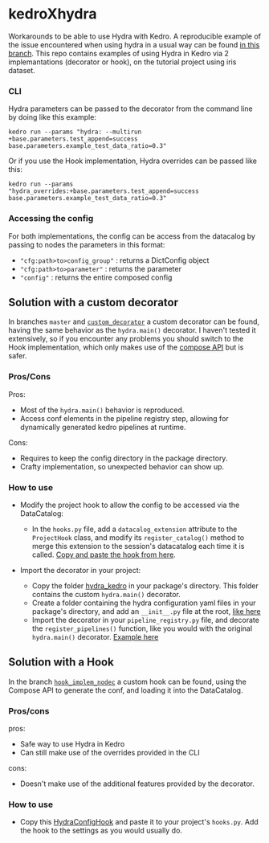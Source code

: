 # kedroXhydra

Workarounds to be able to use Hydra with Kedro. A reproducible example of the issue encountered when using hydra in a usual way can be found [in this branch](https://github.com/neltacigreb/kedroXhydra/tree/hydra_dec_samplebug). This repo contains examples of using Hydra in Kedro via 2 implemantations (decorator or hook), on the tutorial project using iris dataset.

### CLI

Hydra parameters can be passed to the decorator from the command line by doing like this example:

    kedro run --params "hydra: --multirun +base.parameters.test_append=success base.parameters.example_test_data_ratio=0.3"

Or if you use the Hook implementation, Hydra overrides can be passed like this:

    kedro run --params "hydra_overrides:+base.parameters.test_append=success base.parameters.example_test_data_ratio=0.3"
    
### Accessing the config

For both implementations, the config can be access from the datacalog by passing to nodes the parameters in this format:
- `"cfg:path>to>config_group"` : returns a DictConfig object
- `"cfg:path>to>parameter"` : returns the parameter
- `"config"` : returns the entire composed config


## Solution with a custom decorator

In branches `master` and [`custom_decorator`](https://github.com/neltacigreb/kedroXhydra/tree/custom_decorator) a custom decorator can be found, having the same behavior as the `hydra.main()` decorator. I haven't tested it extensively, so if you encounter any problems you should switch to the Hook implementation, which only makes use of the [compose API](https://hydra.cc/docs/advanced/compose_api/) but is safer.

### Pros/Cons

Pros: 
- Most of the `hydra.main()` behavior is reproduced.
- Access conf elements in the pipeline registry step, allowing for dynamically generated kedro pipelines at runtime.

Cons: 
- Requires to keep the config directory in the package directory.
- Crafty implementation, so unexpected behavior can show up.

### How to use
- Modify the project hook to allow the config to be accessed via the DataCatalog:
    -  In the `hooks.py` file, add a `datacalog_extension` attribute to the `ProjectHook` class, and modify its `register_catalog()` method to merge this extension to the session's datacatalog each time it is called. [Copy and paste the hook from here](https://github.com/neltacigreb/kedroXhydra/blob/custom_decorator/src/get_started/hooks.py).

- Import the decorator in your project:
    - Copy the folder [hydra_kedro](https://github.com/neltacigreb/kedroXhydra/tree/custom_decorator/src/get_started/hydra_kedro) in your package's directory. This folder contains the custom `hydra.main()` decorator.
    - Create a folder containing the hydra configuration yaml files in your package's directory, and add an `__init__.py` file at the root, [like here](https://github.com/neltacigreb/kedroXhydra/tree/custom_decorator/src/get_started/hydra_conf)
    - Import the decorator in your `pipeline_registry.py` file, and decorate the `register_pipelines()` function, like you would with the original `hydra.main()` decorator. [Example here](https://github.com/neltacigreb/kedroXhydra/blob/custom_decorator/src/get_started/pipeline_registry.py)


## Solution with a Hook

In the branch [`hook_implem_nodec`](https://github.com/neltacigreb/kedroXhydra/tree/hook_implem_nodec) a custom hook can be found, using the Compose API to generate the conf, and loading it into the DataCatalog.

### Pros/cons

pros: 
- Safe way to use Hydra in Kedro
- Can still make use of the overrides provided in the CLI

cons: 
- Doesn't make use of the additional features provided by the decorator.

### How to use
- Copy this [HydraConfigHook](https://github.com/neltacigreb/kedroXhydra/blob/hook_implem_nodec/src/get_started/hooks.py) and paste it to your project's `hooks.py`. Add the hook to the settings as you would usually do.

